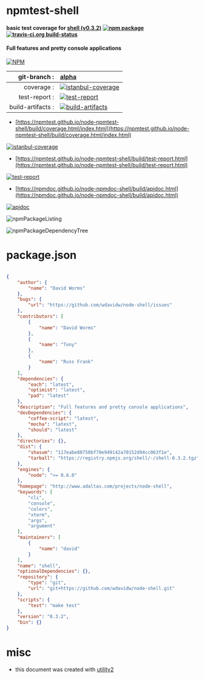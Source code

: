 # npmtest-shell

#### basic test coverage for  [shell (v0.3.2)](http://www.adaltas.com/projects/node-shell)  [![npm package](https://img.shields.io/npm/v/npmtest-shell.svg?style=flat-square)](https://www.npmjs.org/package/npmtest-shell) [![travis-ci.org build-status](https://api.travis-ci.org/npmtest/node-npmtest-shell.svg)](https://travis-ci.org/npmtest/node-npmtest-shell)

#### Full features and pretty console applications

[![NPM](https://nodei.co/npm/shell.png?downloads=true&downloadRank=true&stars=true)](https://www.npmjs.com/package/shell)

| git-branch : | [alpha](https://github.com/npmtest/node-npmtest-shell/tree/alpha)|
|--:|:--|
| coverage : | [![istanbul-coverage](https://npmtest.github.io/node-npmtest-shell/build/coverage.badge.svg)](https://npmtest.github.io/node-npmtest-shell/build/coverage.html/index.html)|
| test-report : | [![test-report](https://npmtest.github.io/node-npmtest-shell/build/test-report.badge.svg)](https://npmtest.github.io/node-npmtest-shell/build/test-report.html)|
| build-artifacts : | [![build-artifacts](https://npmtest.github.io/node-npmtest-shell/glyphicons_144_folder_open.png)](https://github.com/npmtest/node-npmtest-shell/tree/gh-pages/build)|

- [https://npmtest.github.io/node-npmtest-shell/build/coverage.html/index.html](https://npmtest.github.io/node-npmtest-shell/build/coverage.html/index.html)

[![istanbul-coverage](https://npmtest.github.io/node-npmtest-shell/build/screenCapture.buildCi.browser.%252Ftmp%252Fbuild%252Fcoverage.lib.html.png)](https://npmtest.github.io/node-npmtest-shell/build/coverage.html/index.html)

- [https://npmtest.github.io/node-npmtest-shell/build/test-report.html](https://npmtest.github.io/node-npmtest-shell/build/test-report.html)

[![test-report](https://npmtest.github.io/node-npmtest-shell/build/screenCapture.buildCi.browser.%252Ftmp%252Fbuild%252Ftest-report.html.png)](https://npmtest.github.io/node-npmtest-shell/build/test-report.html)

- [https://npmdoc.github.io/node-npmdoc-shell/build/apidoc.html](https://npmdoc.github.io/node-npmdoc-shell/build/apidoc.html)

[![apidoc](https://npmdoc.github.io/node-npmdoc-shell/build/screenCapture.buildCi.browser.%252Ftmp%252Fbuild%252Fapidoc.html.png)](https://npmdoc.github.io/node-npmdoc-shell/build/apidoc.html)

![npmPackageListing](https://npmtest.github.io/node-npmtest-shell/build/screenCapture.npmPackageListing.svg)

![npmPackageDependencyTree](https://npmtest.github.io/node-npmtest-shell/build/screenCapture.npmPackageDependencyTree.svg)



# package.json

```json

{
    "author": {
        "name": "David Worms"
    },
    "bugs": {
        "url": "https://github.com/wdavidw/node-shell/issues"
    },
    "contributors": [
        {
            "name": "David Worms"
        },
        {
            "name": "Tony"
        },
        {
            "name": "Russ Frank"
        }
    ],
    "dependencies": {
        "each": "latest",
        "optimist": "latest",
        "pad": "latest"
    },
    "description": "Full features and pretty console applications",
    "devDependencies": {
        "coffee-script": "latest",
        "mocha": "latest",
        "should": "latest"
    },
    "directories": {},
    "dist": {
        "shasum": "117eabe80750bf70e949142a70152d94cc063f1e",
        "tarball": "https://registry.npmjs.org/shell/-/shell-0.3.2.tgz"
    },
    "engines": {
        "node": ">= 0.6.0"
    },
    "homepage": "http://www.adaltas.com/projects/node-shell",
    "keywords": [
        "cli",
        "console",
        "colors",
        "xterm",
        "args",
        "argument"
    ],
    "maintainers": [
        {
            "name": "david"
        }
    ],
    "name": "shell",
    "optionalDependencies": {},
    "repository": {
        "type": "git",
        "url": "git+https://github.com/wdavidw/node-shell.git"
    },
    "scripts": {
        "test": "make test"
    },
    "version": "0.3.2",
    "bin": {}
}
```



# misc
- this document was created with [utility2](https://github.com/kaizhu256/node-utility2)
